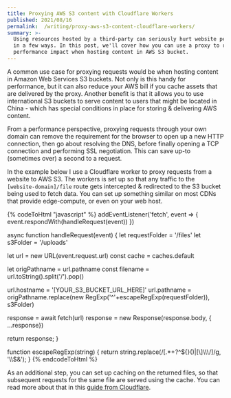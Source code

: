 ```yaml
---
title: Proxying AWS S3 content with Cloudflare Workers
published: 2021/08/16
permalink:  /writing/proxy-aws-s3-content-cloudflare-workers/
summary: >-
  Using resources hosted by a third-party can seriously hurt website performance
  in a few ways. In this post, we'll cover how you can use a proxy to reduce the
  performance impact when hosting content in AWS S3 bucket.
---
```


A common use case for proxying requests would be when hosting content in Amazon Web Services S3 buckets. Not only is this handy for performance, but it can also reduce your AWS bill if you cache assets that are delivered by the proxy. Another benefit is that it allows you to use international S3 buckets to serve content to users that might be located in China - which has special conditions in place for storing & delivering AWS content.

From a performance perspective, proxying requests through your own domain can remove the requirement for the browser to open up a new HTTP connection, then go about resolving the DNS, before finally opening a TCP connection and performing SSL negotiation. This can save up-to (sometimes over) a second to a request.

In the example below I use a Cloudflare worker to proxy requests from a website to AWS S3. The workers is set up so that any traffic to the `[website-domain]/file` route gets intercepted & redirected to the S3 bucket being used to fetch data. You can set up something similar on most CDNs that provide edge-compute, or even on your web host.

<!-- markdownlint-disable -->
{% codeToHtml "javascript" %}
addEventListener('fetch', event => {
  event.respondWith(handleRequest(event))
})

async function handleRequest(event) {
  let requestFolder = '/files'
  let s3Folder = '/uploads'

  let url = new URL(event.request.url)
  const cache = caches.default

  let origPathname = url.pathname
  const filename = url.toString().split('/').pop()

  url.hostname = '[YOUR_S3_BUCKET_URL_HERE]'
  url.pathname = origPathname.replace(new RegExp('^'+escapeRegExp(requestFolder)), s3Folder)

  response = await fetch(url)
  response = new Response(response.body, { ...response})

  return response;
}

function escapeRegExp(string) {
  return string.replace(/[.*+?^${}()|[\]\\\/]/g, '\\$&');
}
{% endcodeToHtml %}
<!-- markdownlint-enable -->

As an additional step, you can set up caching on the returned files, so that subsequent requests for the same file are served using the cache. You can read more about that in this [guide from Cloudflare](https://developers.cloudflare.com/workers/tutorials/configure-your-cdn).
